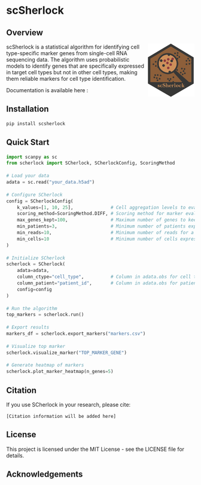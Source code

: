 # scSherlock

## Overview
<img src="images/logo.png" align="right" width="125px" />
scSherlock is a statistical algorithm for identifying cell type-specific marker genes from single-cell RNA sequencing data. The algorithm uses probabilistic models to identify genes that are specifically expressed in target cell types but not in other cell types, making them reliable markers for cell type identification.  

Documentation is available here : 

## Installation

```bash
pip install scsherlock
```

## Quick Start

```python
import scanpy as sc
from scherlock import SCherlock, SCherlockConfig, ScoringMethod

# Load your data
adata = sc.read("your_data.h5ad")

# Configure SCherlock
config = SCherlockConfig(
    k_values=[1, 10, 25],              # Cell aggregation levels to evaluate
    scoring_method=ScoringMethod.DIFF, # Scoring method for marker evaluation
    max_genes_kept=100,                # Maximum number of genes to keep per cell type
    min_patients=3,                    # Minimum number of patients expressing the gene
    min_reads=10,                      # Minimum number of reads for a gene
    min_cells=10                       # Minimum number of cells expressing the gene
)

# Initialize SCherlock
scherlock = SCherlock(
    adata=adata,
    column_ctype="cell_type",          # Column in adata.obs for cell type annotations
    column_patient="patient_id",       # Column in adata.obs for patient IDs
    config=config
)

# Run the algorithm
top_markers = scherlock.run()

# Export results
markers_df = scherlock.export_markers("markers.csv")

# Visualize top marker
scherlock.visualize_marker("TOP_MARKER_GENE")

# Generate heatmap of markers
scherlock.plot_marker_heatmap(n_genes=5)
```

## Citation

If you use SCherlock in your research, please cite:

```
[Citation information will be added here]
```

## License

This project is licensed under the MIT License - see the LICENSE file for details.

## Acknowledgements

